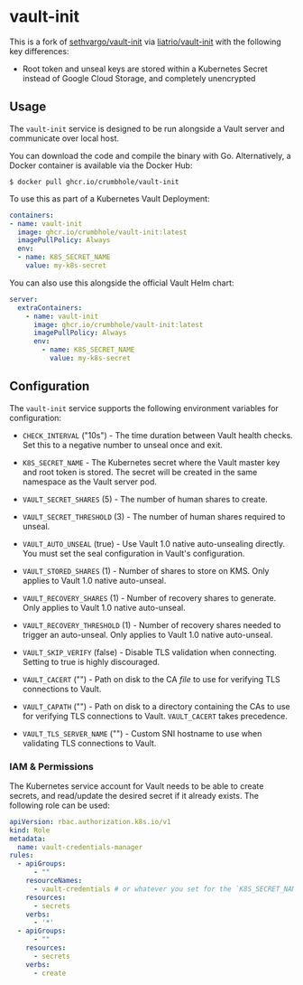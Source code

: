 # vault-init

This is a fork of [sethvargo/vault-init](https://github.com/sethvargo/vault-init) via [liatrio/vault-init](https://github.com/liatrio/vault-init) with the following key differences:

- Root token and unseal keys are stored within a Kubernetes Secret instead of Google Cloud Storage, and completely unencrypted

## Usage

The `vault-init` service is designed to be run alongside a Vault server and
communicate over local host.

You can download the code and compile the binary with Go. Alternatively, a
Docker container is available via the Docker Hub:

```text
$ docker pull ghcr.io/crumbhole/vault-init
```

To use this as part of a Kubernetes Vault Deployment:

```yaml
containers:
- name: vault-init
  image: ghcr.io/crumbhole/vault-init:latest
  imagePullPolicy: Always
  env:
  - name: K8S_SECRET_NAME
    value: my-k8s-secret
```

You can also use this alongside the official Vault Helm chart:

```yaml
server:
  extraContainers:
    - name: vault-init
      image: ghcr.io/crumbhole/vault-init:latest
      imagePullPolicy: Always
      env:
        - name: K8S_SECRET_NAME
          value: my-k8s-secret
```

## Configuration

The `vault-init` service supports the following environment variables for configuration:

- `CHECK_INTERVAL` ("10s") - The time duration between Vault health checks. Set
  this to a negative number to unseal once and exit.

- `K8S_SECRET_NAME` - The Kubernetes secret where the Vault master key
  and root token is stored. The secret will be created in the same namespace as the Vault server pod.

- `VAULT_SECRET_SHARES` (5) - The number of human shares to create.

- `VAULT_SECRET_THRESHOLD` (3) - The number of human shares required to unseal.

- `VAULT_AUTO_UNSEAL` (true) - Use Vault 1.0 native auto-unsealing directly. You must
  set the seal configuration in Vault's configuration.

- `VAULT_STORED_SHARES` (1) - Number of shares to store on KMS. Only applies to
  Vault 1.0 native auto-unseal.

- `VAULT_RECOVERY_SHARES` (1) - Number of recovery shares to generate. Only
  applies to Vault 1.0 native auto-unseal.

- `VAULT_RECOVERY_THRESHOLD` (1) - Number of recovery shares needed to trigger an auto-unseal.
  Only applies to Vault 1.0 native auto-unseal.

- `VAULT_SKIP_VERIFY` (false) - Disable TLS validation when connecting. Setting
  to true is highly discouraged.

- `VAULT_CACERT` ("") - Path on disk to the CA _file_ to use for verifying TLS
  connections to Vault.

- `VAULT_CAPATH` ("") - Path on disk to a directory containing the CAs to use
  for verifying TLS connections to Vault. `VAULT_CACERT` takes precedence.

- `VAULT_TLS_SERVER_NAME` ("") - Custom SNI hostname to use when validating TLS
  connections to Vault.

### IAM &amp; Permissions

The Kubernetes service account for Vault needs to be able to create secrets, and read/update the desired secret
if it already exists.  The following role can be used:

```yaml
apiVersion: rbac.authorization.k8s.io/v1
kind: Role
metadata:
  name: vault-credentials-manager
rules:
  - apiGroups:
      - ""
    resourceNames:
      - vault-credentials # or whatever you set for the `K8S_SECRET_NAME` env var
    resources:
      - secrets
    verbs:
      - '*'
  - apiGroups:
      - ""
    resources:
      - secrets
    verbs:
      - create
```
